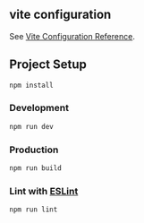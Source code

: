 ## vite configuration

See [Vite Configuration Reference](https://vitejs.dev/config/).

## Project Setup

```sh
npm install
```

### Development

```sh
npm run dev
```

### Production

```sh
npm run build
```

### Lint with [ESLint](https://eslint.org/)

```sh
npm run lint
```
